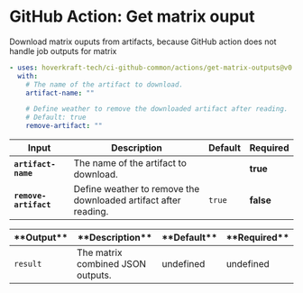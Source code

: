 <!-- start title -->

# GitHub Action: Get matrix ouput

<!-- end title -->
<!-- start description -->

Download matrix ouputs from artifacts, because GitHub action does not handle job outputs for matrix

<!-- end description -->
<!-- start contents -->
<!-- end contents -->
<!-- start usage -->

```yaml
- uses: hoverkraft-tech/ci-github-common/actions/get-matrix-outputs@v0.7.1
  with:
    # The name of the artifact to download.
    artifact-name: ""

    # Define weather to remove the downloaded artifact after reading.
    # Default: true
    remove-artifact: ""
```

<!-- end usage -->
<!-- start inputs -->

| **Input**                        | **Description**                                                 | **Default**       | **Required** |
| -------------------------------- | --------------------------------------------------------------- | ----------------- | ------------ |
| **<code>artifact-name</code>**   | The name of the artifact to download.                           |                   | **true**     |
| **<code>remove-artifact</code>** | Define weather to remove the downloaded artifact after reading. | <code>true</code> | **false**    |

<!-- end inputs -->
<!-- start outputs -->

| \***\*Output\*\***  | \***\*Description\*\***           | \***\*Default\*\*** | \***\*Required\*\*** |
| ------------------- | --------------------------------- | ------------------- | -------------------- |
| <code>result</code> | The matrix combined JSON outputs. | undefined           | undefined            |

<!-- end outputs -->
<!-- start [.github/ghadocs/examples/] -->
<!-- end [.github/ghadocs/examples/] -->

